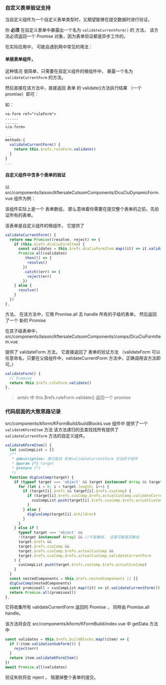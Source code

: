 ### 自定义表单验证支持

当自定义组件为一个自定义表单类型时，又期望能够在提交数据时进行验证。

你 **必须** 在自定义表单中暴露出一个名为 `validateCurrentForm()`
的 方法， 该方法必须返回一个 Promise 对象，因为表单验证都是异步工作的。

在实际应用中， 可能会遇到两中常见的用法：

#### 单层表单组件，

这种情况 很简单，只需要在自定义组件的根组件中， 暴露一个名为 `validateCurrentForm` 的方法。

然后直接在该方法中，直接返回 表单 的 validate()方法执行结果 （一个 promise）即可：

如：

```vue
<a-form ref="ruleForm">
......
......
</a-form>
```

```js
...
methods:{
  validateCurrentForm() {
    return this.$refs.ruleForm.validate()
  }
}
...
```

#### 自定义组件中含多个表单的验证

以 src/components/laison/AftersaleCutsomComponents/DcuCiuDynamicForm.vue 组件为例：

该组件实际上是一个 表单数组， 那么意味着你需要在提交整个表单的之前，先验证所有的表单。

该表单是自定义组件的根组件， 它提供了

```js
validateCurrentForm() {
  return new Promise((resolve, reject) => {
    if (this.$refs.dcuCiuFormItem) {
      const validates = this.$refs.dcuCiuFormItem.map((it) => it.validateForm())
      Promise.all(validates)
        .then(() => {
          resolve()
        })
        .catch((err) => {
          reject(err)
        })
    } else {
      resolve()
    }
  })
},
```

方法，
在该方法中，它用 Promise.all 去 handle 所有的子级的表单。 然后返回了一个 新的 Promise

在其子级表单中， src/components/laison/AftersaleCutsomComponents/comps/DcuCiuFormItem.vue

提供了 validateForm 方法， 它直接返回了 表单的验证方法 （validateForm 可以任意命名，只要在父级组件中，validateCurrentForm 方法中，正确调用该方法即可。）

```js
validateForm() {
  // Promise
  return this.$refs.ruleForm.validate()
},
```

> antdv 中 this.$refs.ruleForm.validate() 返回一个 promise

### 代码层面的大致思路记录

src/components/kform/KFormBuild/buildBlocks.vue 组件中 提供了一个 `validateKFormItem` 方法
该方法递归的去查找找所有提供了 `validateCurrentForm` 方法的自定义组件。

```js
validateKFormItem() {
  let cusCompList = []
  /**
   * @description: 递归查找 含有validateCurrentForm 方法的子组件
   * @param {*} target
   * @return {*}
   */
  function digCusComp(target) {
    if (typeof target === 'object' && target instanceof Array && target.length > 0) {
      for (let i = 0; i < target.length; i++) {
        if (target[i].$refs && target[i].$refs.cusComp) {
          if (target[i].$refs.cusComp.$refs.actualCusComp.validateCurrentForm) {
            cusCompList.push(target[i].$refs.cusComp.$refs.actualCusComp)
          }
        } else {
          digCusComp(target[i].$children)
        }
      }
    } else if (
      typeof target === 'object' &&
      !(target instanceof Array) && //不是数组， 这里可能是空数组
      target.$refs &&
      target.$refs.cusComp &&
      target.$refs.cusComp.$refs.actualCusComp &&
      target.$refs.cusComp.$refs.actualCusComp.validateCurrentForm
    ) {
      cusCompList.push(target.$refs.cusComp.$refs.actualCusComp)
    }
  }
  const nestedComponents = this.$refs.nestedComponents || []
  digCusComp(nestedComponents)
  const promiseall = cusCompList.map((it) => it.validateCurrentForm())
  return Promise.all(promiseall)
},
```

它将收集所有 validateCurrentForm 返回的 Promise ， 同样由 Promise.all handle。

该方法将会在 src/components/kform/KFormBuild/index.vue 中
getData 方法中

```js
const validates = this.$refs.buildBlocks.map((item) => {
  if (!item.validationSubform()) {
    reject(err)
  }
  return item.validateKFormItem()
})
await Promise.all(validates)
```

验证失败将会 reject ， 阻塞掉整个表单的提交。

